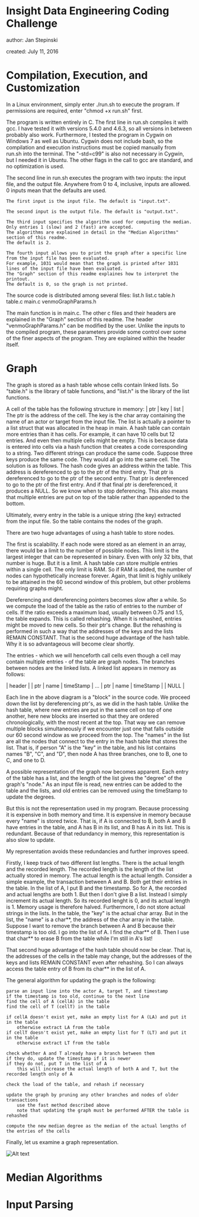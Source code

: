 # Insight Data Engineering Coding Challenge
author: Jan Stepinski

created: July 11, 2016

# Compilation, Execution, and Customization

In a Linux environment, simply enter ./run.sh to execute the program. 
If permissions are required, enter "chmod +x run.sh" first.

The program is written entirely in C.
The first line in run.sh compiles it with gcc. I have tested it with versions 5.4.0 and 4.6.3, so all versions in between probably also work. Furthermore, I tested the program in Cygwin on Windows 7 as well as Ubuntu. Cygwin does not include bash, so the compilation and execution instructions must be copied manually from run.sh into the terminal. The "-std=c99" is also not necessary in Cygwin, but I needed it in Ubuntu. 
The other flags in the call to gcc are standard, and no optimization is used.

The second line in run.sh executes the program with two inputs: the input file, and the output file.
Anywhere from 0 to 4, inclusive, inputs are allowed. 0 inputs mean that the defaults are used.

	The first input is the input file. The default is "input.txt".
	
	The second input is the output file. The default is "output.txt".
	
	The third input specifies the algorithm used for computing the median. 
	Only entries 1 (slow) and 2 (fast) are accepted. 
	The algorithms are explained in detail in the "Median Algorithms" section of this readme. 
	The default is 2.
	
	The fourth input allows you to print the graph after a specific line from the input file has been evaluated. 
	For example, 1031 would mean that the graph is printed after 1031 lines of the input file have been evaluated. 
	The "Graph" section of this readme explaines how to interpret the printout. 
	The default is 0, so the graph is not printed.

The source code is distributed among several files:
	list.h
	list.c
	table.h
	table.c
	main.c
	venmoGraphParams.h

The main function is in main.c. The other c files and their headers are explained in the "Graph" section of this readme.
The header "venmoGraphParams.h" can be modified by the user. Unlike the inputs to the compiled program, these parameters provide some control over some of the finer aspects of the program. They are explained within the header itself.

# Graph

The graph is stored as a hash table whose cells contain linked lists.
So "table.h" is the library of table functions, and "list.h" is the library of the list functions.

A cell of the table has the following structure in memory:
| ptr | key | list |
The ptr is the address of the cell.
The key is the char array containing the name of an actor or target from the input file.
The list is actually a pointer to a list struct that was allocated in the heap in main.
A hash table can contain more entries than it has cells. For example, it can have 10 cells but 12 entries. And even then multiple cells might be empty. This is because data is entered into cells via a hash function that creates a code corresponding to a string. Two different strings can produce the same code.
Suppose three keys produce the same code. They would all go into the same cell. The solution is as follows.
The hash code gives an address within the table.
This address is dereferenced to go to the ptr of the third entry. That ptr is dereferenced to go to the ptr of the second entry. That ptr is dereferenced to go to the ptr of the first entry. And if that final ptr is dereferenced, it produces a NULL. So we know when to stop deferencing.
This also means that multiple entries are put on top of the table rather than appended to the bottom.

Ultimately, every entry in the table is a unique string (the key) extracted from the input file. So the table contains the nodes of the graph.

There are two huge advantages of using a hash table to store nodes.

The first is scalability. If each node were stored as an element in an array, there would be a limit to the number of possible nodes. This limit is the largest integer that can be represented in binary. Even with only 32 bits, that number is huge. But it is a limit. A hash table can store multiple entries within a single cell. The only limit is RAM. So if RAM is added, the number of nodes can hypothetically increase forever. Again, that limit is highly unlikely to be attained in the 60 second window of this problem, but other problems requiring graphs might.

Dereferencing and dereferencing pointers becomes slow after a while. So we compute the load of the table as the ratio of entries to the number of cells. If the ratio exceeds a maximum load, usually between 0.75 and 1.5, the table expands. This is called rehashing. When it is rehashed, entries might be moved to new cells. So their ptr's change. But the rehashing is performed in such a way that the addresses of the keys and the lists REMAIN CONSTANT.
That is the second huge advantage of the hash table. Why it is so advantageous will become clear shortly.

The entries - which we will henceforth call cells even though a cell may contain multiple entries - of the table are graph nodes. 
The branches between nodes are the linked lists.
A linked list appears in memory as follows:

| header |
|   ptr  | name | timeStamp |
    ...
|   ptr  | name | timeStamp |
|  NULL  |

Each line in the above diagram is a "block" in the source code.
We proceed down the list by dereferencing ptr's, as we did in the hash table.
Unlike the hash table, where new entries are put in the same cell on top of one another, here new blocks are inserted so that they are ordered chronologically, with the most recent at the top. That way we can remove multiple blocks simultaneously if we encounter just one that falls outside our 60 second window as we proceed from the top.
The "names" in the list are all the nodes that connect to the entry in the hash table that stores the list.
That is, if person "A" is the "key" in the table, and his list contains names "B", "C", and "D", then node A has three branches, one to B, one to C, and one to D.

A possible representation of the graph now becomes apparent. Each entry of the table has a list, and the length of the list gives the "degree" of the graph's "node." As an input file is read, new entries can be added to the table and the lists, and old entries can be removed using the timeStamp to update the degrees.

But this is not the representation used in my program.
Because processing it is expensive in both memory and time.
It is expensive in memory because every "name" is stored twice. That is, if A is connected to B, both A and B have entries in the table, and A has B in its list, and B has A in its list. This is redundant. 
Because of that redundancy in memory, this representation is also slow to update. 

My representation avoids these redundancies and further improves speed.

Firstly, I keep track of two different list lengths. There is the actual length and the recorded length. The recorded length is the length of the list actually stored in memory. The actual length is the actual length. 
Consider a simple example, the transaction between A and B. 
Both get their entries in the table.
In the list of A, I put B and the timestamp. So for A, the recorded and actual lengths are both 1.
But then I don't give B a list. Instead I simply increment its actual length. So its recorded lenght is 0, and its actual length is 1.
Memory usage is therefore halved.
Furthermore, I do not store actual strings in the lists. 
In the table, the "key" is the actual char array. 
But in the list, the "name" is a char**, the address of the char array in the table.
Suppose I want to remove the branch between A and B because their timestamp is too old. 
I go into the list of A. I find the char** of B. Then I use that char** to erase B from the table while I'm still in A's list!

That second huge advantage of the hash table should now be clear. That is, the addresses of the cells in the table may change, but the addresses of the keys and lists REMAIN CONSTANT even after rehashing. So I can always access the table entry of B from its char** in the list of A.

The general algorithm for updating the graph is the following:

	parse an input line into the actor A, target T, and timestamp
	if the timestamp is too old, continue to the next line
	find the cell of A (cellA) in the table
	find the cell of T (cellT) in the table
	
	if cellA doesn't exist yet, make an empty list for A (LA) and put it in the table
		otherwise extract LA from the table
	if cellT doesn't exist yet, make an empty list for T (LT) and put it in the table
		otherwise extract LT from the table
	
	check whether A and T already have a branch between them
	if they do, update the timestamp if it is newer
	if they do not, put T in the list of A
		this will increase the actual length of both A and T, but the recorded length only of A
	
	check the load of the table, and rehash if necessary
	
	update the graph by pruning any other branches and nodes of older transactions
		use the fast method described above
		note that updating the graph must be performed AFTER the table is rehashed
	
	compute the new median degree as the median of the actual lengths of the entries of the cells

Finally, let us examine a graph representation.

![Alt text](/Insight-Data-Engineering-Challenge/graphDisp.PNG?raw=true)




# Median Algorithms

# Input Parsing


